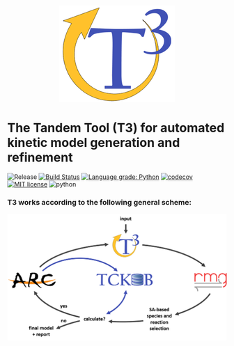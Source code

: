 <p align="center">
  <a href="https://reactionmechanismgenerator.github.io/T3/"><img src="https://github.com/ReactionMechanismGenerator/T3/blob/master/grf/T3_logo_small.gif" alt="T3"></a>
</p>

# The Tandem Tool (T3) for automated kinetic model generation and refinement

![Release](https://img.shields.io/badge/version-0.1.0-blue.svg)
[![Build Status](https://travis-ci.com/ReactionMechanismGenerator/T3.svg?branch=master)](https://travis-ci.com/ReactionMechanismGenerator/T3)
[![Language grade: Python](https://img.shields.io/lgtm/grade/python/g/ReactionMechanismGenerator/T3.svg?logo=lgtm&logoWidth=18)](https://lgtm.com/projects/g/ReactionMechanismGenerator/T3/context:python)
[![codecov](https://codecov.io/gh/ReactionMechanismGenerator/T3/branch/master/graph/badge.svg)](https://codecov.io/gh/ReactionMechanismGenerator/T3)
[![MIT license](http://img.shields.io/badge/license-MIT-brightgreen.svg)](http://opensource.org/licenses/MIT)
![python](https://img.shields.io/badge/Python-3.7+-blue.svg)

### T3 works according to the following general scheme:

![T3 scheme][cycle]

[cycle]: /grf/T3-circle.gif "T3 scheme"
